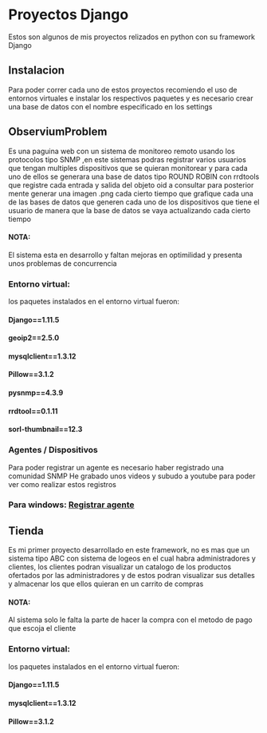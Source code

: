 # Proyectos Django
Estos son algunos de mis proyectos relizados en python con su framework Django

## Instalacion
Para poder correr cada uno de estos proyectos recomiendo el uso de entornos virtuales e instalar los respectivos paquetes y es necesario crear una base de datos con el nombre especificado en los settings

## ObserviumProblem
Es una paguina web con un sistema de monitoreo remoto usando los protocolos tipo SNMP ,en este sistemas podras registrar varios usuarios que tengan multiples dispositivos que se quieran monitorear y para cada uno de ellos se generara una base de datos tipo ROUND ROBIN con rrdtools que registre cada entrada y salida del objeto oid a consultar para posterior mente generar una imagen .png cada cierto tiempo que grafique cada una de las bases de datos que generen cada uno de los dispositivos que tiene el usuario de manera que la base de datos se vaya actualizando cada cierto tiempo

#### NOTA:
El sistema esta en desarrollo y faltan mejoras en optimilidad y presenta unos problemas de concurrencia

### Entorno virtual:
los paquetes instalados en el entorno virtual fueron:

#### Django==1.11.5
#### geoip2==2.5.0
#### mysqlclient==1.3.12
#### Pillow==3.1.2
#### pysnmp==4.3.9
#### rrdtool==0.1.11
#### sorl-thumbnail==12.3

### Agentes / Dispositivos
Para poder registrar un agente es necesario haber registrado una comunidad SNMP
He grabado unos videos y subudo a youtube para poder ver como realizar estos registros

### Para windows: [Registrar agente](https://www.youtube.com/watch?v=Kakd94yA6U0&t=27s)


## Tienda
Es mi primer proyecto desarrollado en este framework, no es mas que un sistema tipo ABC con sistema de logeos en el cual habra administradores y clientes, los clientes podran visualizar un catalogo de los productos ofertados por las administradores y de estos podran visualizar sus detalles y almacenar los que ellos quieran en un carrito de compras

#### NOTA:
Al sistema solo le falta la parte de hacer la compra con el metodo de pago que escoja el cliente

### Entorno virtual:
los paquetes instalados en el entorno virtual fueron:

#### Django==1.11.5
#### mysqlclient==1.3.12
#### Pillow==3.1.2
